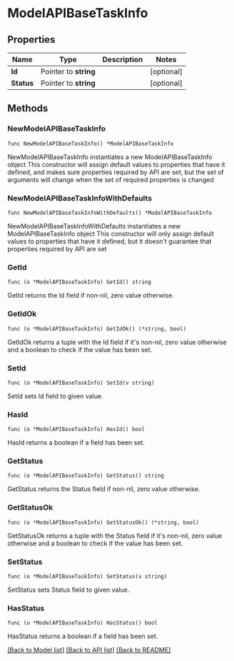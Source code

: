 # ModelAPIBaseTaskInfo

## Properties

Name | Type | Description | Notes
------------ | ------------- | ------------- | -------------
**Id** | Pointer to **string** |  | [optional] 
**Status** | Pointer to **string** |  | [optional] 

## Methods

### NewModelAPIBaseTaskInfo

`func NewModelAPIBaseTaskInfo() *ModelAPIBaseTaskInfo`

NewModelAPIBaseTaskInfo instantiates a new ModelAPIBaseTaskInfo object
This constructor will assign default values to properties that have it defined,
and makes sure properties required by API are set, but the set of arguments
will change when the set of required properties is changed

### NewModelAPIBaseTaskInfoWithDefaults

`func NewModelAPIBaseTaskInfoWithDefaults() *ModelAPIBaseTaskInfo`

NewModelAPIBaseTaskInfoWithDefaults instantiates a new ModelAPIBaseTaskInfo object
This constructor will only assign default values to properties that have it defined,
but it doesn't guarantee that properties required by API are set

### GetId

`func (o *ModelAPIBaseTaskInfo) GetId() string`

GetId returns the Id field if non-nil, zero value otherwise.

### GetIdOk

`func (o *ModelAPIBaseTaskInfo) GetIdOk() (*string, bool)`

GetIdOk returns a tuple with the Id field if it's non-nil, zero value otherwise
and a boolean to check if the value has been set.

### SetId

`func (o *ModelAPIBaseTaskInfo) SetId(v string)`

SetId sets Id field to given value.

### HasId

`func (o *ModelAPIBaseTaskInfo) HasId() bool`

HasId returns a boolean if a field has been set.

### GetStatus

`func (o *ModelAPIBaseTaskInfo) GetStatus() string`

GetStatus returns the Status field if non-nil, zero value otherwise.

### GetStatusOk

`func (o *ModelAPIBaseTaskInfo) GetStatusOk() (*string, bool)`

GetStatusOk returns a tuple with the Status field if it's non-nil, zero value otherwise
and a boolean to check if the value has been set.

### SetStatus

`func (o *ModelAPIBaseTaskInfo) SetStatus(v string)`

SetStatus sets Status field to given value.

### HasStatus

`func (o *ModelAPIBaseTaskInfo) HasStatus() bool`

HasStatus returns a boolean if a field has been set.


[[Back to Model list]](../README.md#documentation-for-models) [[Back to API list]](../README.md#documentation-for-api-endpoints) [[Back to README]](../README.md)


